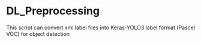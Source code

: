 # DL_Preprocessing
This script can convert xml label files into Keras-YOLO3 label format (Pascel VOC) for object detection

